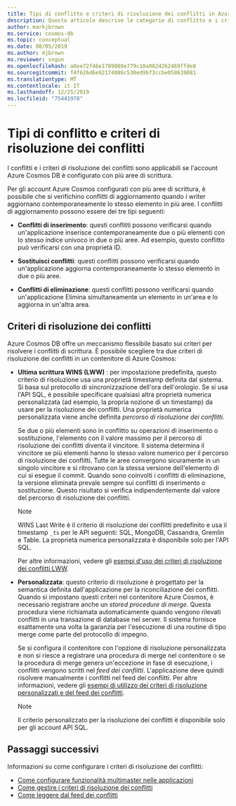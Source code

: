 ```yaml
---
title: Tipi di conflitto e criteri di risoluzione dei conflitti in Azure Cosmos DB
description: Questo articolo descrive le categorie di conflitto e i criteri di risoluzione dei conflitti in Azure Cosmos DB.
author: markjbrown
ms.service: cosmos-db
ms.topic: conceptual
ms.date: 08/05/2019
ms.author: mjbrown
ms.reviewer: sngun
ms.openlocfilehash: a8ee72f46e1789088e779c10a0824262469ffde8
ms.sourcegitcommit: f4f626d6e92174086c530ed9bf3ccbe058639081
ms.translationtype: MT
ms.contentlocale: it-IT
ms.lasthandoff: 12/25/2019
ms.locfileid: "75441978"
---
```

# <a name="conflict-types-and-resolution-policies"></a>Tipi di conflitto e criteri di risoluzione dei conflitti

I conflitti e i criteri di risoluzione dei conflitti sono applicabili se l'account Azure Cosmos DB è configurato con più aree di scrittura.

Per gli account Azure Cosmos configurati con più aree di scrittura, è possibile che si verifichino conflitti di aggiornamento quando i writer aggiornano contemporaneamente lo stesso elemento in più aree. I conflitti di aggiornamento possono essere dei tre tipi seguenti:

* **Conflitti di inserimento**: questi conflitti possono verificarsi quando un'applicazione inserisce contemporaneamente due o più elementi con lo stesso indice univoco in due o più aree. Ad esempio, questo conflitto può verificarsi con una proprietà ID.

* **Sostituisci conflitti**: questi conflitti possono verificarsi quando un'applicazione aggiorna contemporaneamente lo stesso elemento in due o più aree.

* **Conflitti di eliminazione**: questi conflitti possono verificarsi quando un'applicazione Elimina simultaneamente un elemento in un'area e lo aggiorna in un'altra area.

## <a name="conflict-resolution-policies"></a>Criteri di risoluzione dei conflitti

Azure Cosmos DB offre un meccanismo flessibile basato sui criteri per risolvere i conflitti di scrittura. È possibile scegliere tra due criteri di risoluzione dei conflitti in un contenitore di Azure Cosmos:

* **Ultima scrittura WINS (LWW)** : per impostazione predefinita, questo criterio di risoluzione usa una proprietà timestamp definita dal sistema. Si basa sul protocollo di sincronizzazione dell'ora dell'orologio. Se si usa l'API SQL, è possibile specificare qualsiasi altra proprietà numerica personalizzata (ad esempio, la propria nozione di un timestamp) da usare per la risoluzione dei conflitti. Una proprietà numerica personalizzata viene anche definita *percorso di risoluzione dei conflitti*. 

  Se due o più elementi sono in conflitto su operazioni di inserimento o sostituzione, l'elemento con il valore massimo per il percorso di risoluzione dei conflitti diventa il vincitore. Il sistema determina il vincitore se più elementi hanno lo stesso valore numerico per il percorso di risoluzione dei conflitti. Tutte le aree convergono sicuramente in un singolo vincitore e si ritrovano con la stessa versione dell'elemento di cui si esegue il commit. Quando sono coinvolti i conflitti di eliminazione, la versione eliminata prevale sempre sui conflitti di inserimento o sostituzione. Questo risultato si verifica indipendentemente dal valore del percorso di risoluzione dei conflitti.

  > [!NOTE]
  > WINS Last Write è il criterio di risoluzione dei conflitti predefinito e usa il timestamp `_ts` per le API seguenti: SQL, MongoDB, Cassandra, Gremlin e Table. La proprietà numerica personalizzata è disponibile solo per l'API SQL.

  Per altre informazioni, vedere gli [esempi d'uso dei criteri di risoluzione dei conflitti LWW](how-to-manage-conflicts.md).

* **Personalizzata**: questo criterio di risoluzione è progettato per la semantica definita dall'applicazione per la riconciliazione dei conflitti. Quando si impostano questi criteri nel contenitore Azure Cosmos, è necessario registrare anche un *stored procedure di merge*. Questa procedura viene richiamata automaticamente quando vengono rilevati conflitti in una transazione di database nel server. Il sistema fornisce esattamente una volta la garanzia per l'esecuzione di una routine di tipo merge come parte del protocollo di impegno.  

  Se si configura il contenitore con l'opzione di risoluzione personalizzata e non si riesce a registrare una procedura di merge nel contenitore o se la procedura di merge genera un'eccezione in fase di esecuzione, i conflitti vengono scritti nel *feed dei conflitti*. L'applicazione deve quindi risolvere manualmente i conflitti nel feed dei conflitti. Per altre informazioni, vedere gli [esempi di utilizzo dei criteri di risoluzione personalizzati e del feed dei conflitti](how-to-manage-conflicts.md).

  > [!NOTE]
  > Il criterio personalizzato per la risoluzione dei conflitti è disponibile solo per gli account API SQL.

## <a name="next-steps"></a>Passaggi successivi

Informazioni su come configurare i criteri di risoluzione dei conflitti:

* [Come configurare funzionalità multimaster nelle applicazioni](how-to-multi-master.md)
* [Come gestire i criteri di risoluzione dei conflitti](how-to-manage-conflicts.md)
* [Come leggere dal feed dei conflitti](how-to-manage-conflicts.md#read-from-conflict-feed)
